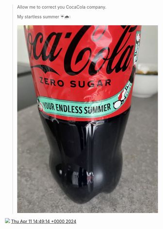> Allow me to correct you CocaCola company\.  
>   
> My startless summer ☔️🌧️💧 
> 
> ![](../../media/1778435142358282593-GK5FVbmWAAAqz21.jpg)

<img src="../../media/tweet.ico" width="12" /> [Thu Apr 11 14:49:14 +0000 2024](https://twitter.com/DromerDenker/status/1778435142358282593)